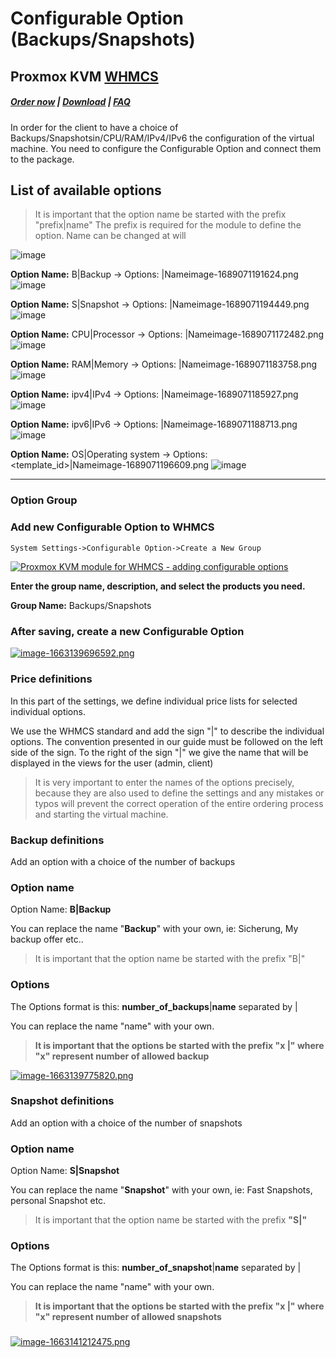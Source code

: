 # Configurable Option (Backups/Snapshots)

## Proxmox KVM **[WHMCS](https://puqcloud.com/link.php?id=77)**

#####  [Order now](https://puqcloud.com/index.php?rp=/store/whmcs-module-proxmox-kvm) | [Download](https://download.puqcloud.com/WHMCS/servers/PUQ_WHMCS-Proxmox-KVM/) | [FAQ](https://faq.puqcloud.com/)

In order for the client to have a choice of Backups/Snapshotsin/CPU/RAM/IPv4/IPv6 the configuration of the virtual machine. You need to configure the Configurable Option and connect them to the package.

## List of available options
>It is important that the option name be started with the prefix "prefix|name" The prefix is required for the module to define the option. Name can be changed at will

![image](https://github.com/PUQ-sp-z-o-o/WHMCS-Module-Proxmox-KVM/assets/81689153/ecade59a-1b1c-417a-95f6-26295629aa17)

**Option Name:** B|Backup -> Options: <count>|Nameimage-1689071191624.png
![image](https://github.com/PUQ-sp-z-o-o/WHMCS-Module-Proxmox-KVM/assets/81689153/7eb4f690-3eb1-4ce1-b334-d7040909b4c4)

**Option Name:** S|Snapshot -> Options: <count>|Nameimage-1689071194449.png
![image](https://github.com/PUQ-sp-z-o-o/WHMCS-Module-Proxmox-KVM/assets/81689153/aaaebdaf-f66d-423d-b474-50b39eb22a19)

**Option Name:** CPU|Processor -> Options: <count>|Nameimage-1689071172482.png
![image](https://github.com/PUQ-sp-z-o-o/WHMCS-Module-Proxmox-KVM/assets/81689153/47d50468-99bc-4268-8faa-36e1c73d7fa3)

**Option Name:** RAM|Memory -> Options: <count>|Nameimage-1689071183758.png
![image](https://github.com/PUQ-sp-z-o-o/WHMCS-Module-Proxmox-KVM/assets/81689153/9898b6ff-42e0-4a75-be12-c05ccd8f0872)

**Option Name:** ipv4|IPv4 -> Options: <count>|Nameimage-1689071185927.png
![image](https://github.com/PUQ-sp-z-o-o/WHMCS-Module-Proxmox-KVM/assets/81689153/8a14b820-e7d3-4601-ba09-f580d2fb7fef)

**Option Name:** ipv6|IPv6 -> Options: <count>|Nameimage-1689071188713.png
![image](https://github.com/PUQ-sp-z-o-o/WHMCS-Module-Proxmox-KVM/assets/81689153/092cdff3-c816-4bd5-a864-1740929f68fd)

**Option Name:** OS|Operating system -> Options: <template_id>|Nameimage-1689071196609.png
![image](https://github.com/PUQ-sp-z-o-o/WHMCS-Module-Proxmox-KVM/assets/81689153/3148b69a-9f01-4618-b511-96315afb8e42)

- - - - -

### Option Group

### Add new Configurable Option to WHMCS

```
System Settings->Configurable Option->Create a New Group
```

[![Proxmox KVM module for WHMCS - adding configurable options](https://doc.puq.info/uploads/images/gallery/2022-09/scaled-1680-/image-1663139609170.png)](https://doc.puq.info/uploads/images/gallery/2022-09/image-1663139609170.png)

**Enter the group name, description, and select the products you need.**

**Group Name:** Backups/Snapshots


### After saving, create a new Configurable Option

[![image-1663139696592.png](https://doc.puq.info/uploads/images/gallery/2022-09/scaled-1680-/image-1663139696592.png)](https://doc.puq.info/uploads/images/gallery/2022-09/image-1663139696592.png)

#####  

### Price definitions

In this part of the settings, we define individual price lists for selected individual options.

We use the WHMCS standard and add the sign "|" to describe the individual options. The convention presented in our guide must be followed on the left side of the sign. To the right of the sign "|" we give the name that will be displayed in the views for the user (admin, client)

>It is very important to enter the names of the options precisely, because they are also used to define the settings and any mistakes or typos will prevent the correct operation of the entire ordering process and starting the virtual machine.

### Backup definitions

Add an option with a choice of the number of backups

### Option name

Option Name: **B|Backup**

You can replace the name "**Backup**" with your own, ie: Sicherung, My backup offer etc..

>It is important that the option name be started with the prefix "B|"

### Options

The Options format is this: **number\_of\_backups**|**name** separated by |

You can replace the name "name" with your own.

>**It is important that the options be started with the prefix "x |" where "x" represent number of allowed backup**

[![image-1663139775820.png](https://doc.puq.info/uploads/images/gallery/2022-09/scaled-1680-/image-1663139775820.png)](https://doc.puq.info/uploads/images/gallery/2022-09/image-1663139775820.png)

### Snapshot definitions

Add an option with a choice of the number of snapshots

### Option name

Option Name: **S|Snapshot**

You can replace the name "**Snapshot**" with your own, ie: Fast Snapshots, personal Snapshot etc.

>It is important that the option name be started with the prefix **"S|"**

### Options

The Options format is this: **number\_of\_snapshot**|**name** separated by |

You can replace the name "name" with your own.

>**It is important that the options be started with the prefix "x |" where "x" represent number of allowed snapshots**

###  

[![image-1663141212475.png](https://doc.puq.info/uploads/images/gallery/2022-09/scaled-1680-/image-1663141212475.png)](https://doc.puq.info/uploads/images/gallery/2022-09/image-1663141212475.png)
